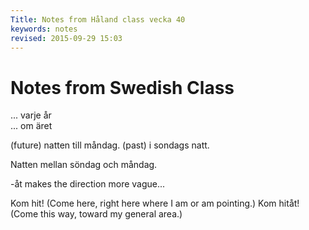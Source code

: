 ```yaml
---
Title: Notes from Håland class vecka 40
keywords: notes
revised: 2015-09-29 15:03 
---
```


Notes from Swedish Class
=================

... varje år  
... om äret

(future) natten till måndag.
(past) i sondags natt.

Natten mellan söndag och måndag.

-åt makes the direction more vague...

Kom hit! (Come here, right here where I am or am pointing.)
Kom hitåt! (Come this way, toward my general area.)

